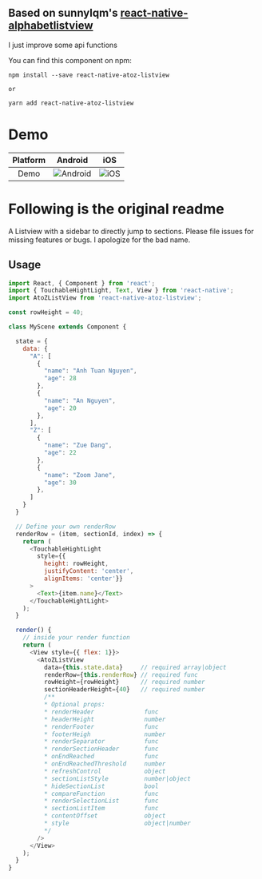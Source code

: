 ## Based on sunnylqm's [react-native-alphabetlistview](https://github.com/sunnylqm/react-native-alphabetlistview)
I just improve some api functions

You can find this component on npm:   
```
npm install --save react-native-atoz-listview

or

yarn add react-native-atoz-listview
```

# Demo

| Platform | Android | iOS |
|:--------:|:-------:|:---:|
| Demo | ![Android](https://media.giphy.com/media/l44Qfj4tTid5Gm3i8/source.gif) | ![iOS](https://media.giphy.com/media/26BGFK79U8Rd7d5y8/source.gif) |


# Following is the original readme

A Listview with a sidebar to directly jump to sections.
Please file issues for missing features or bugs.
I apologize for the bad name.


## Usage

```javascript
import React, { Component } from 'react';
import { TouchableHightLight, Text, View } from 'react-native';
import AtoZListView from 'react-native-atoz-listview';

const rowHeight = 40;

class MyScene extends Component {

  state = {
    data: {
      "A": [
        {
          "name": "Anh Tuan Nguyen",
          "age": 28
        },
        {
          "name": "An Nguyen",
          "age": 20
        },
      ],
      "Z": [
        {
          "name": "Zue Dang",
          "age": 22
        },
        {
          "name": "Zoom Jane",
          "age": 30
        },
      ]
    }
  }

  // Define your own renderRow
  renderRow = (item, sectionId, index) => {
    return (
      <TouchableHightLight 
        style={{ 
          height: rowHeight, 
          justifyContent: 'center', 
          alignItems: 'center'}}
      >
        <Text>{item.name}</Text>
      </TouchableHightLight>
    );
  }

  render() {
    // inside your render function
    return (
      <View style={{ flex: 1}}>
        <AtoZListView
          data={this.state.data}     // required array|object
          renderRow={this.renderRow} // required func
          rowHeight={rowHeight}      // required number
          sectionHeaderHeight={40}   // required number
          /**
          * Optional props:
          * renderHeader              func
          * headerHeight              number
          * renderFooter              func
          * footerHeigh               number
          * renderSeparator           func
          * renderSectionHeader       func
          * onEndReached              func
          * onEndReachedThreshold     number
          * refreshControl            object
          * sectionListStyle          number|object
          * hideSectionList           bool
          * compareFunction           func
          * renderSelectionList       func
          * sectionListItem           func
          * contentOffset             object
          * style                     object|number
          */
        />
      </View>
    );
  }
}
```
